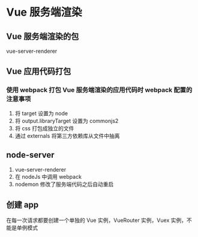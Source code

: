 # Vue 服务端渲染

## Vue 服务端渲染的包

vue-server-renderer

## Vue 应用代码打包

### 使用 webpack 打包 Vue 服务端渲染的应用代码时 webpack 配置的注意事项

1. 将 target 设置为 node
2. 将 output.libraryTarget 设置为 commonjs2
3. 将 css 打包成独立的文件
4. 通过 externals 将第三方依赖库从文件中抽离

## node-server

1. vue-server-renderer
2. 在 nodeJs 中调用 webpack
3. nodemon 修改了服务端代码之后自动重启

## 创建 app

在每一次请求都要创建一个单独的 Vue 实例，VueRouter 实例，Vuex 实例，不能是单例模式
